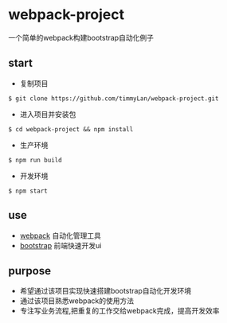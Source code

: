 webpack-project
===============
一个简单的webpack构建bootstrap自动化例子

start
---------
* 复制项目
```
$ git clone https://github.com/timmyLan/webpack-project.git
```
* 进入项目并安装包
```
$ cd webpack-project && npm install
```
* 生产环境
```
$ npm run build
```
* 开发环境
```
$ npm start
```

use
----------
* [webpack](https://webpack.github.io/)
自动化管理工具
* [bootstrap](http://getbootstrap.com/)
前端快速开发ui

purpose
--------
* 希望通过该项目实现快速搭建bootstrap自动化开发环境
* 通过该项目熟悉webpack的使用方法
* 专注写业务流程,把重复的工作交给webpack完成，提高开发效率

